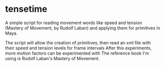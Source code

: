 # tensetime
A simple script for reading movement words like speed and tension (Mastery of Movement, by Rudolf Laban) and applying them for primitives in Maya.

The script will allow the creation of primitives, then read an xml file with their speed and tension levels for frame intervals
After this experiments, more motion factors can be experimented with
The reference book I'm using is Rudolf Laban's Mastery of Movement.
